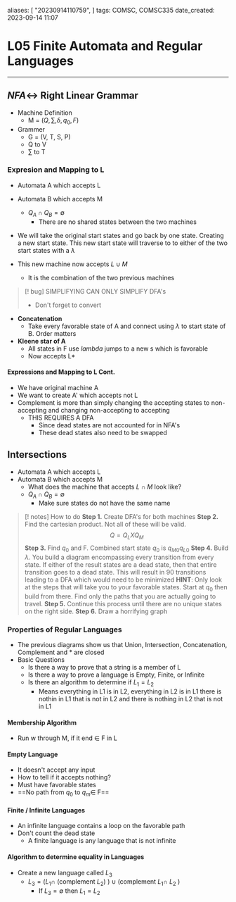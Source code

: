 

aliases: [ "20230914110759",  ]
tags: COMSC, COMSC335
date_created: 2023-09-14 11:07

# L05 Finite Automata and Regular Languages
---
## $NFA \leftrightarrow$ Right Linear Grammar
- Machine Definition
	- M = ($Q, \sum, \delta, q_0, F$)
- Grammer
	- G = (V, T, S, P)
	- Q to V
	- $\sum$ to T


### Expresion and Mapping to L
- Automata A which accepts L
- Automata B which accepts M
	- $Q_A \cap Q_B = \emptyset$
		- There are no shared states between the two machines

- We will take the original start states and go back by one state. Creating a new start state. This new start state will traverse to to either of the two start states with a $\lambda$
- This new machine now accepts $L \cup M$ 
	- It is the combination of the two previous machines

>[! bug] SIMPLIFYING
>CAN ONLY SIMPLIFY DFA's 
>- Don't forget to convert

- **Concatenation**
	- Take every favorable state of A and connect using $\lambda$ to start state of B. Order matters
- **Kleene star of A**
	- All states in F use $lambda$ jumps to a new s which is favorable
	- Now accepts L*

#### Expressions and Mapping to L Cont.
- We have original machine A
- We want to create A' which accepts not L
- Complement is more than simply changing the accepting states to non-accepting and changing non-accepting to accepting 
	- THIS REQUIRES A DFA
		- Since dead states are not accounted for in NFA's
		- These dead states also need to be swapped

## Intersections
- Automata A which accepts L
- Automata B which accepts M
	- What does the machine that accepts $L \cap M$ look like?
	- $Q_A \cap Q_B = \emptyset$
		- Make sure states do not have the same name

>[! notes] How to do
>**Step 1.** Create DFA's for both machines
>**Step 2.** Find the cartesian product. Not all of these will be valid. $$ Q = Q_L X Q_M$$
>**Step 3.** Find $q_0$ and F. Combined start state $q_0$ is $q_{M0}q_{L0}$
>**Step 4.** Build $\lambda$. You build a diagram encompassing every transition from every state. If either of the result states are a dead state, then that entire transition goes to a dead state. This will result in 90 transitions leading to a DFA which would need to be minimized
>**HINT**: Only look at the steps that will take you to your favorable states. Start at $q_0$ then build from there. Find only the paths that you are actually going to travel. 
>**Step 5.** Continue this process until there are no unique states on the right side.
>**Step 6.** Draw a horrifying graph


### Properties of Regular Languages
- The previous diagrams show us that Union, Intersection, Concatenation, Complement and * are closed
- Basic Questions
	- Is there a way to prove that a string is a member of L
	- Is there a way to prove a language is Empty, Finite, or Infinite
	- Is there an algorithm to determine if $L_1 = L_2$
		- Means everything in L1 is in L2, everything in L2 is in L1 there is nothin in L1 that is not in L2 and there is nothing in L2 that is not in L1

#### Membership Algorithm
- Run w through M, if it end $\in$ F in L
#### Empty Language
- It doesn't accept any input
- How to tell if it accepts nothing?
- Must have favorable states
- ==No path from $q_0$ to $q_m \in$ F==
#### Finite / Infinite Languages
- An infinite language contains a loop on the favorable path
- Don't count the dead state
	- A finite language is any language that is not infinite

#### Algorithm to determine equality in Languages
- Create a new language called $L_3$
	- $L_3 = (L_1 \cap$ (complement $L_2$) ) $\cup$ (complement $L_1 \cap$ $L_2$ )
		- If $L_3 = \emptyset$ then $L_1 = L_2$
